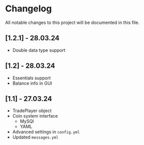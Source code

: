 # Changelog

All notable changes to this project will be documented in this file.

## [1.2.1] - 28.03.24
- Double data type support

## [1.2] - 28.03.24
- Essentials support
- Balance info in GUI

## [1.1] - 27.03.24
- TradePlayer object
- Coin system interface
  - MySQl
  - YAML
- Advanced settings in `config.yml` 
- Updated `messages.yml`